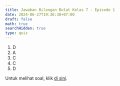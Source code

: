 ```yaml
---
title: Jawaban Bilangan Bulat Kelas 7 - Episode 1
date: 2024-06-27T19:36:38+07:00
draft: false
math: true
searchHidden: true
type: quiz
---
```


1. D
2. A
3. C
4. C
5. D

Untuk melihat soal, klik [di sini](/id/mahad_exercises/bilangan-bulat-eps-1/).
